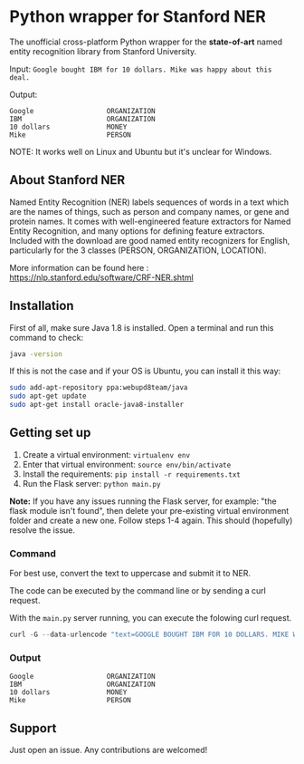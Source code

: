 # Python wrapper for Stanford NER

The unofficial cross-platform Python wrapper for the <b>state-of-art</b> named entity recognition library from Stanford University.

Input: `Google bought IBM for 10 dollars. Mike was happy about this deal.`

Output:

```
Google              	ORGANIZATION
IBM                 	ORGANIZATION
10 dollars          	MONEY
Mike                	PERSON
```

NOTE: It works well on Linux and Ubuntu but it's unclear for Windows.

## About Stanford NER

Named Entity Recognition (NER) labels sequences of words in a text which are the names of things, such as person and company names, or gene and protein names. It comes with well-engineered feature extractors for Named Entity Recognition, and many options for defining feature extractors. Included with the download are good named entity recognizers for English, particularly for the 3 classes (PERSON, ORGANIZATION, LOCATION).

More information can be found here : https://nlp.stanford.edu/software/CRF-NER.shtml

## Installation

First of all, make sure Java 1.8 is installed. Open a terminal and run this command to check:

```bash
java -version
```

If this is not the case and if your OS is Ubuntu, you can install it this way:

```bash
sudo add-apt-repository ppa:webupd8team/java
sudo apt-get update
sudo apt-get install oracle-java8-installer
```

## Getting set up

1. Create a virtual environment: `virtualenv env`
2. Enter that virtual environment: `source env/bin/activate`
3. Install the requirements: `pip install -r requirements.txt`
4. Run the Flask server: `python main.py`

**Note:** If you have any issues running the Flask server, for example: "the flask module isn't found", then delete your pre-existing virtual environment folder and create a new one. Follow steps 1-4 again. This should (hopefully) resolve the issue.

### Command

For best use, convert the text to uppercase and submit it to NER.

The code can be executed by the command line or by sending a curl request.

With the `main.py` server running, you can execute the folowing curl request.

```python
curl -G --data-urlencode "text=GOOGLE BOUGHT IBM FOR 10 DOLLARS. MIKE WAS HAPPY ABOUT THIS DEAL." http://127.0.0.1:5000/ner
```

### Output

```
Google              	ORGANIZATION
IBM                 	ORGANIZATION
10 dollars          	MONEY
Mike                	PERSON
```

## Support

Just open an issue. Any contributions are welcomed!
